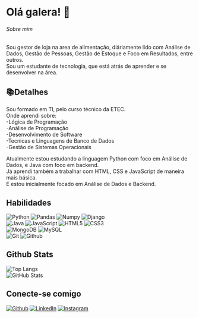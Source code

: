 # Olá galera! 👋

###### Sobre mim  
Sou gestor de loja na area de alimentação, diáriamente lido com Análise de Dados, Gestão de Pessoas, Gestão de Estoque e Foco em Resultados, entre outros.  
Sou um estudante de tecnologia, que está atrás de aprender e se desenvolver na área.   

## 📚Detalhes
Sou formado em TI, pelo curso técnico da ETEC.  
Onde aprendi sobre:  
-Lógica de Programação  
-Análise de Programação  
-Desenvolvimento de Software  
-Tecnicas e Linguagens de Banco de Dados  
-Gestão de Sistemas Operacionais 

Atualmente estou estudando a linguagem Python com foco em Análise de Dados, e Java com foco em backend.  
Já aprendi também a trabalhar com HTML, CSS e JavaScript de maneira mais básica.  
E estou inicialmente focado em Análise de Dados e Backend.

## Habilidades
![Python](https://img.shields.io/badge/Python-000?style=for-the-badge&logo=python) 
![Pandas](https://img.shields.io/badge/Pandas-000?style=for-the-badge&logo=pandas)
![Numpy](https://img.shields.io/badge/Numpy-000?style=for-the-badge&logo=numpy)
![Django](https://img.shields.io/badge/Django-000?style=for-the-badge&logo=django)  
![Java](https://img.shields.io/badge/Java-000?style=for-the-badge&logo=java)
![JavaScript](https://img.shields.io/badge/JavaScript-000?style=for-the-badge&logo=javascript)
![HTML5](https://img.shields.io/badge/HTML5-000?style=for-the-badge&logo=html5)
![CSS3](https://img.shields.io/badge/CSS3-000?style=for-the-badge&logo=css3&logoColor=264CE4)  
![MongoDB](https://img.shields.io/badge/mongodb-000?style=for-the-badge&logo=mongodb)
![MySQL](https://img.shields.io/badge/mysql-000?style=for-the-badge&logo=mysql)  
![Git](https://img.shields.io/badge/Git-000?style=for-the-badge&logo=git)
![Github](https://img.shields.io/badge/Github-000?style=for-the-badge&logo=Github)

## Github Stats
![Top Langs](https://github-readme-stats-git-masterrstaa-rickstaa.vercel.app/api/top-langs/?username=JonathanWallace&layout=compact&bg_color=000&border_color=30A3DC&title_color=E94D5F&text_color=FFF)  
![GitHub Stats](https://github-readme-stats.vercel.app/api?username=JonathanWallace&theme=transparent&bg_color=000&border_color=30A3DC&show_icons=true&icon_color=30A3DC&title_color=E94D5F&text_color=FFF)


## Conecte-se comigo
[![Github](https://img.shields.io/badge/Github-000?style=for-the-badge&logo=github)](https://github.com/JonathanWallace)
[![LinkedIn](https://img.shields.io/badge/LinkedIn-000?style=for-the-badge&logo=linkedin&logoColor=0E76A8)](https://www.linkedin.com/in/jonathan-wallace-lima-lino-65265622b/)
[![Instagram](https://img.shields.io/badge/Instagram-000?style=for-the-badge&logo=instagram)](https://www.instagram.com/jonyjw/)

